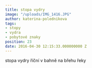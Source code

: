 ```yaml
---
title: stopa vydry
image: "/uploads/IMG_1416.JPG"
author: katerina-polednikova
tags:
- stopy
- vydra
- pobytové znaky
position: 23
date: 2016-04-30 12:15:33.000000000 Z
---
```

stopa vydry říční v bahně na břehu řeky 